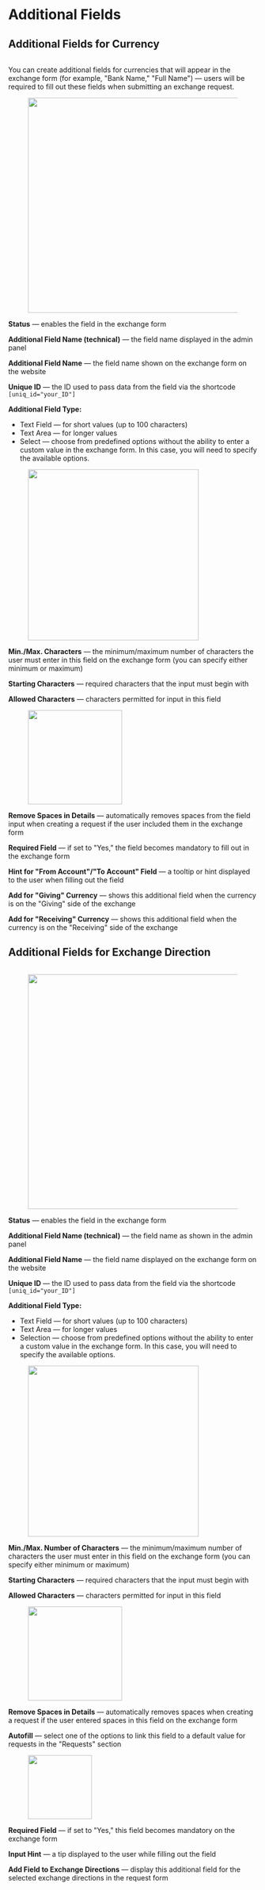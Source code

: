 # Additional Fields

## Additional Fields for Currency

<figure><img src="../../.gitbook/assets/image (89).png" alt=""><figcaption></figcaption></figure>

You can create additional fields for currencies that will appear in the exchange form (for example, "Bank Name," "Full Name") — users will be required to fill out these fields when submitting an exchange request.

<figure><img src="../../.gitbook/assets/image (90).png" alt="" width="434"><figcaption></figcaption></figure>

**Status** — enables the field in the exchange form

**Additional Field Name (technical)** — the field name displayed in the admin panel

**Additional Field Name** — the field name shown on the exchange form on the website

**Unique ID** — the ID used to pass data from the field via the shortcode `[uniq_id="your_ID"]`

**Additional Field Type:**

* Text Field — for short values (up to 100 characters)  
* Text Area — for longer values  
* Select — choose from predefined options without the ability to enter a custom value in the exchange form. In this case, you will need to specify the available options.  

<figure><img src="../../.gitbook/assets/image (91).png" alt="" width="345"><figcaption></figcaption></figure>

**Min./Max. Characters** — the minimum/maximum number of characters the user must enter in this field on the exchange form (you can specify either minimum or maximum)

**Starting Characters** — required characters that the input must begin with

**Allowed Characters** — characters permitted for input in this field

<figure><img src="../../.gitbook/assets/image (92).png" alt="" width="190"><figcaption></figcaption></figure>

**Remove Spaces in Details** — automatically removes spaces from the field input when creating a request if the user included them in the exchange form

**Required Field** — if set to "Yes," the field becomes mandatory to fill out in the exchange form

**Hint for "From Account"/"To Account" Field** — a tooltip or hint displayed to the user when filling out the field

**Add for "Giving" Currency** — shows this additional field when the currency is on the "Giving" side of the exchange

**Add for "Receiving" Currency** — shows this additional field when the currency is on the "Receiving" side of the exchange

## Additional Fields for Exchange Direction

<figure><img src="../../.gitbook/assets/image (93).png" alt=""><figcaption></figcaption></figure>

<figure><img src="../../.gitbook/assets/image (95).png" alt="" width="474"><figcaption></figcaption></figure>

**Status** — enables the field in the exchange form

**Additional Field Name (technical)** — the field name as shown in the admin panel

**Additional Field Name** — the field name displayed on the exchange form on the website

**Unique ID** — the ID used to pass data from the field via the shortcode `[uniq_id="your_ID"]`

**Additional Field Type:**

* Text Field — for short values (up to 100 characters)
* Text Area — for longer values
* Selection — choose from predefined options without the ability to enter a custom value in the exchange form. In this case, you will need to specify the available options.

<figure><img src="../../.gitbook/assets/image (91).png" alt="" width="345"><figcaption></figcaption></figure>

**Min./Max. Number of Characters** — the minimum/maximum number of characters the user must enter in this field on the exchange form (you can specify either minimum or maximum)

**Starting Characters** — required characters that the input must begin with

**Allowed Characters** — characters permitted for input in this field

<figure><img src="../../.gitbook/assets/image (92).png" alt="" width="190"><figcaption></figcaption></figure>

**Remove Spaces in Details** — automatically removes spaces when creating a request if the user entered spaces in this field on the exchange form

**Autofill** — select one of the options to link this field to a default value for requests in the "Requests" section

<figure><img src="../../.gitbook/assets/image (96).png" alt="" width="129"><figcaption></figcaption></figure>

**Required Field** — if set to "Yes," this field becomes mandatory on the exchange form

**Input Hint** — a tip displayed to the user while filling out the field

**Add Field to Exchange Directions** — display this additional field for the selected exchange directions in the request form